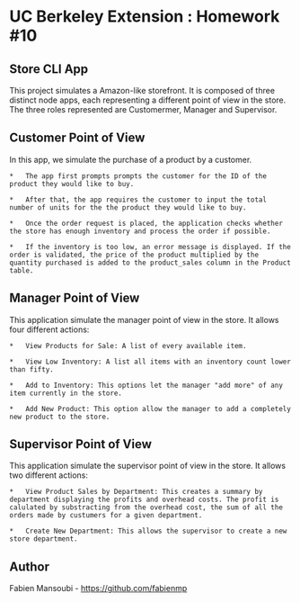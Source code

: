 # UC Berkeley Extension : Homework #10
## Store CLI App

This project simulates a Amazon-like storefront. It is composed of three distinct node apps, 
each representing a different point of view in the store. 
The three roles represented are Customermer, Manager and Supervisor.

## Customer Point of View

In this app, we simulate the purchase of a product by a customer. 

	*   The app first prompts prompts the customer for the ID of the product they would like to buy.
	
	*   After that, the app requires the customer to input the total number of units for the the product they would like to buy.

	*   Once the order request is placed, the application checks whether the store has enough inventory and process the order if possible.
	
	*   If the inventory is too low, an error message is displayed. If the order is validated, the price of the product multiplied by the quantity purchased is added to the product_sales column in the Product table.

## Manager Point of View

This application simulate the manager point of view in the store. It allows four different actions:

	*   View Products for Sale: A list of every available item.
    
    *   View Low Inventory: A list all items with an inventory count lower than fifty.
    
    *   Add to Inventory: This options let the manager "add more" of any item currently in the store.
    
    *   Add New Product: This option allow the manager to add a completely new product to the store.

## Supervisor Point of View

This application simulate the supervisor point of view in the store. It allows two different actions:

    *   View Product Sales by Department: This creates a summary by department displaying the profits and overhead costs. The profit is calulated by substracting from the overhead cost, the sum of all the orders made by custumers for a given department.
   
    *   Create New Department: This allows the supervisor to create a new store department.

## Author

Fabien Mansoubi - https://github.com/fabienmp


